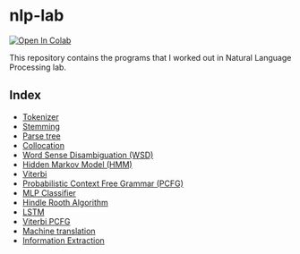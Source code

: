 # nlp-lab

<a target="_blank" href="https://colab.research.google.com/github/kbdharun/NLP-Lab">
  <img src="https://colab.research.google.com/assets/colab-badge.svg" alt="Open In Colab"/>
</a>

This repository contains the programs that I worked out in Natural Language Processing lab.

## Index

- [Tokenizer](https://github.com/kbdharun/NLP-Lab/blob/main/Lab01(tokenizer)/tokenizer.ipynb)
- [Stemming](https://github.com/kbdharun/NLP-Lab/blob/main/Lab02(stemming)/lab2.ipynb)
- [Parse tree](https://github.com/kbdharun/NLP-Lab/blob/main/Lab03(parse-tree)/lab3.ipynb)
- [Collocation](https://github.com/kbdharun/NLP-Lab/blob/main/Lab04(collocation)/Lab4-NLP-Exp-2.ipynb)
- [Word Sense Disambiguation (WSD)](https://github.com/kbdharun/NLP-Lab/blob/main/Lab05(WSD)/NLP-Lab-5-Exp3.ipynb)
- [Hidden Markov Model (HMM)](https://github.com/kbdharun/NLP-Lab/blob/main/Lab07(HMM%2CViterbi)/NLP%20Exp%204.ipynb)
- [Viterbi](https://github.com/kbdharun/NLP-Lab/blob/main/Lab07(HMM%2CViterbi)/NLP_Exp_5.ipynb)
- [Probabilistic Context Free Grammar (PCFG)](https://github.com/kbdharun/NLP-Lab/blob/main/Lab08(PCFG)/PCFG.ipynb)
- [MLP Classifier](https://github.com/kbdharun/NLP-Lab/blob/main/Lab09-Hindle-rooth%26MLP/Lab%209%20-%20MLP%20classifier.ipynb)
- [Hindle Rooth Algorithm](https://github.com/kbdharun/NLP-Lab/blob/main/Lab09-Hindle-rooth%26MLP/hindle-rooth-algorithm.ipynb)
- [LSTM](https://github.com/kbdharun/NLP-Lab/blob/main/Lab10(LSTM)/Lab_10_Text_generator_using_LSTM.ipynb)
- [Viterbi PCFG](https://github.com/kbdharun/NLP-Lab/blob/main/Lab11(Viterbi-PCFG%2CMachine-translation)/Viterbi-PCFG.ipynb)
- [Machine translation](https://github.com/kbdharun/NLP-Lab/blob/main/Lab11(Viterbi-PCFG%2CMachine-translation)/Machine-translation.ipynb)
- [Information Extraction](https://github.com/kbdharun/NLP-Lab/blob/main/Lab12(Information-Extraction)/Information_Extraction.ipynb)
